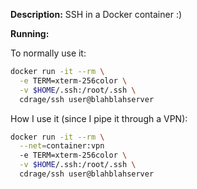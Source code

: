  **Description:**
 SSH in a Docker container :)

 **Running:**

 To normally use it:
 ```sh
 docker run -it --rm \
   -e TERM=xterm-256color \
   -v $HOME/.ssh:/root/.ssh \
   cdrage/ssh user@blahblahserver
 ```

 How I use it (since I pipe it through a VPN):
 ```sh
 docker run -it --rm \
   --net=container:vpn
   -e TERM=xterm-256color \
   -v $HOME/.ssh:/root/.ssh \
   cdrage/ssh user@blahblahserver
 ```
